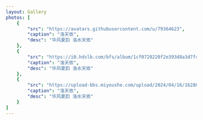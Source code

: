 ```yaml
---
layout: Gallery
photos: [
    {
        "src": "https://avatars.githubusercontent.com/u/79364623",
        "caption": "洛天依",
        "desc": "华风夏韵 洛水天依"
    },
    {
        "src": "https://i0.hdslb.com/bfs/album/1cf0720220f2e393d8a3d7fc61f0c3ce93d8e5fc.jpg@1048w_!web-dynamic.avif",
        "caption": "洛天依",
        "desc": "华风夏韵 洛水天依"
    },
    {
        "src": "https://upload-bbs.miyoushe.com/upload/2024/04/16/162867316/e4cee57ba61b1bec033f9882020a4f3c_4898098765106987815.png?x-oss-process=image//resize,s_600/quality,q_80/auto-orient,0/interlace,1/format,png",
        "caption": "洛天依",
        "desc": "华风夏韵 洛水天依"
    }
]
---
```

